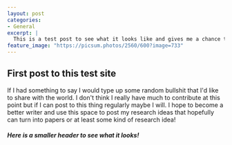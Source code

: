 ```yaml
---
layout: post
categories:
- General
excerpt: |
  This is a test post to see what it looks like and gives me a chance to see how I want to handle things in the future!
feature_image: "https://picsum.photos/2560/600?image=733"
---
```


## First post to this test site

If I had something to say I would type up some random bullshit that I'd like to share with the world. I don't think I really have much to contribute at this point but if I can post to this thing regularly maybe I will. I hope to become a better writer and use this space to post my research ideas that hopefully can turn into papers or at least some kind of research idea!

##### Here is a smaller header to see what it looks!
